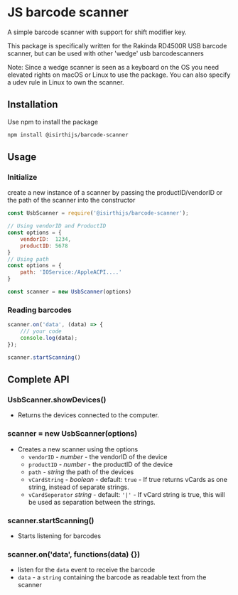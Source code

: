 # JS barcode scanner

A simple barcode scanner with support for shift modifier key.

This package is specifically written for the Rakinda RD4500R USB barcode scanner, but can be used with other 'wedge' usb barcodescanners

Note: Since a wedge scanner is seen as a keyboard on the OS you need elevated rights on macOS or Linux to use the package. You can also specify a udev rule in Linux to own the scanner.

## Installation

Use npm to install the package

```bash
npm install @isirthijs/barcode-scanner
```

## Usage

### Initialize

create a new instance of a scanner by passing the productID/vendorID or the path of the scanner into the constructor

```js
const UsbScanner = require('@isirthijs/barcode-scanner');

// Using vendorID and ProductID
const options = {
	vendorID:  1234,
	productID: 5678
}
// Using path
const options = {
	path: 'IOService:/AppleACPI....'
}

const scanner = new UsbScanner(options)
```

### Reading barcodes

```js
scanner.on('data', (data) => {
	/// your code
	console.log(data);
});

scanner.startScanning()
```

## Complete API

### UsbScanner.showDevices()

* Returns the devices connected to the computer. 

### scanner = new UsbScanner(options)

* Creates a new scanner using the options
	* `vendorID` - *number* - the vendorID of the device
	* `productID` - *number* - the productID of the device
	* `path` - *string* the path of the devices
	* `vCardString` -  *boolean* - default: `true` - If true returns vCards as one string, instead of separate strings.
	* `vCardSeperator` *string* - default: `'|'` - If vCard string is true, this will be used as separation between the strings.

### scanner.startScanning()

* Starts listening for barcodes

### scanner.on('data', functions(data) {})

* listen for the `data` event to receive the barcode
* `data` - a `string` containing the barcode as readable text from the scanner
